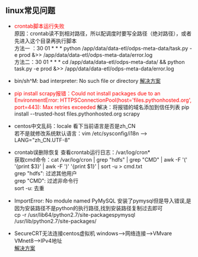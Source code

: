## linux常见问题
- <font color=red>crontab脚本运行失败</font>  
原因：crontab读不到相对路径，所以配调度时要写全路径（绝对路径），或者先进入这个目录再执行脚本  
方法一 ：30 01 * * * python /app/data/data-etl/odps-meta-data/task.py -e prod &>> /app/data/data-etl/odps-meta-data/error.log  
方法二：30 01 * * * cd /app/data/data-etl/odps-meta-data/ && python task.py -e prod &>> /app/data/data-etl/odps-meta-data/error.log

- bin/sh^M: bad interpreter: No such file or directory
[解决方案](https://www.cnblogs.com/felixzh/p/6108345.html)

- <font color=red>pip install scrapy报错：Could not install packages due to an EnvironmentError: HTTPSConnectionPool(host='files.pythonhosted.org', port=443): Max retries exceeded</font>
解决：将报错的域名添加到信任列表
pip install --trusted-host files.pythonhosted.org scrapy

- centos中文乱码：locale 看下当前语言是否是zh_CN  
若不是就修改系统默认语言：vim /etc/sysconfig/i18n --> LANG="zh_CN.UTF-8"

- crontab误删除恢复
查看crontab运行日志：/var/log/cron*  
获取cmd命令：cat /var/log/cron | grep "hdfs" | grep "CMD" | awk -F '(' '{print $3}' | awk -F ')' '{print $1}' | sort -u > cmd.txt    
grep "hdfs": 过滤其他用户  
grep "CMD": 过滤非命令行  
sort -u: 去重

- ImportError: No module named PyMySQL
安装了pymysql但是导入错误,是因为安装路径不是python的执行路径,找到安装路径复制过去即可    
cp -r /usr/lib64/python2.7/site-packagespymysql /usr/lib/python2.7/site-packages/

- SecureCRT无法连接centos虚拟机
windows-->网络连接-->VMvare VMnet8-->IPv4地址  
[解决方案](https://blog.csdn.net/r1142/article/details/81000966)
